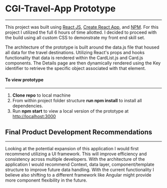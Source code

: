 # CGI-Travel-App Prototype
---


This project was built using [React JS](https://reactjs.org/), [Create React App](https://github.com/facebook/create-react-app), and [NPM](https://www.npmjs.com/). 
For this project I utilized the full 6 hours of time allotted. I decided to proceed with the build using all custom CSS to demonstrate my front end skill set. 

The architecture of the prototype is built around the data.js file that housed all data for the travel destinations. Utilizing React's props and hooks functionality that data is rendered within the CardList.js and Card.js components. The Details page are then dynamically rendered using the Key identifier to retrieve the specific object associated with that element. 

#### To view prototype
---
1. **Clone repo** to local machine
2. From within project folder structure **run npm install** to install all dependencies.
3. Run **npm start** to view a local version of the prototype at [http://localhost:3000](http://localhost:3000)



## Final Product Development Recommendations
---

Looking at the potential expansion of this application I would first recommend utilizing a UI framework. This will improve efficiency and consistency across multiple developers. With the architecture of the application I would recommend Context, data layer, component/template structure to improve future data handling. With the current functionality I believe also shifting to a different framework like Angular might provide more component flexibility in the future. 
